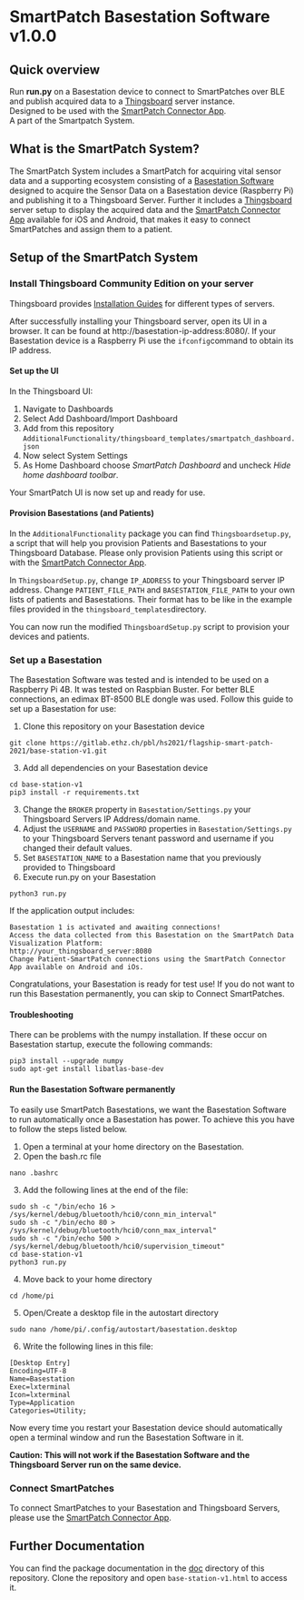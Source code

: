 # SmartPatch Basestation Software v1.0.0

## Quick overview
Run **run.py** on a Basestation device to connect to SmartPatches over BLE
and publish acquired data to a [Thingsboard](https://thingsboard.io/) server instance.  
Designed to be used with the 
[SmartPatch Connector App](https://gitlab.ethz.ch/pbl/hs2021/flagship-smart-patch-2021/connector-app-v1).  
A part of the Smartpatch System.

## What is the SmartPatch System?
The SmartPatch System includes a SmartPatch for acquiring vital sensor data and a supporting ecosystem consisting of a 
[Basestation Software](https://gitlab.ethz.ch/pbl/hs2021/flagship-smart-patch-2021/base-station-v1) 
designed to acquire the Sensor Data on a Basestation device (Raspberry Pi) and publishing it to a Thingsboard Server.
Further it includes a [Thingsboard](https://thingsboard.io/) server setup to display the acquired data and the 
[SmartPatch Connector App](https://gitlab.ethz.ch/pbl/hs2021/flagship-smart-patch-2021/connector-app-v1) 
available for iOS and Android, that makes it easy to connect SmartPatches and assign them to a patient.

## Setup of the SmartPatch System

### Install Thingsboard Community Edition on your server

Thingsboard provides [Installation Guides](https://thingsboard.io/docs/user-guide/install/installation-options/)
for different types of servers.

After successfully installing your Thingsboard server, open its UI in a browser.
It can be found at http://basestation-ip-address:8080/.
If your Basestation device is a Raspberry Pi use the `ifconfig`command to obtain its IP address.

#### Set up the UI

In the Thingsboard UI:

1. Navigate to Dashboards
2. Select Add Dashboard/Import Dashboard
3. Add from this repository `AdditionalFunctionality/thingsboard_templates/smartpatch_dashboard.json`
4. Now select System Settings
5. As Home Dashboard choose *SmartPatch Dashboard* and uncheck *Hide home dashboard toolbar*.

Your SmartPatch UI is now set up and ready for use.

#### Provision Basestations (and Patients)

In the `AdditionalFunctionality` package you can find `Thingsboardsetup.py`,
a script that will help you provision Patients and Basestations to your Thingsboard Database.
Please only provision Patients using this script or with the 
[SmartPatch Connector App](https://gitlab.ethz.ch/pbl/hs2021/flagship-smart-patch-2021/connector-app-v1).

In `ThingsboardSetup.py`, change `IP_ADDRESS` to your Thingsboard server IP address.
Change `PATIENT_FILE_PATH` and `BASESTATION_FILE_PATH` to your own lists of patients and Basestations.
Their format has to be like in the example files provided in the `thingsboard_templates`directory.

You can now run the modified `ThingsboardSetup.py` script to provision your devices and patients.

### Set up a Basestation

The Basestation Software was tested and is intended to be used on a Raspberry Pi 4B. It was tested on Raspbian Buster. 
For better BLE connections, an edimax BT-8500 BLE dongle was used.
Follow this guide to set up a Basestation for use:

1. Clone this repository on your Basestation device
 ```console
git clone https://gitlab.ethz.ch/pbl/hs2021/flagship-smart-patch-2021/base-station-v1.git
 ```
3. Add all dependencies on your Basestation device

```console
cd base-station-v1
pip3 install -r requirements.txt
```

3. Change the `BROKER` property in `Basestation/Settings.py` your Thingsboard Servers IP Address/domain name. 
4. Adjust the `USERNAME` and `PASSWORD` properties in `Basestation/Settings.py` to your Thingsboard Servers tenant
password and username if you changed their default values.
5. Set `BASESTATION_NAME` to a Basestation name that you previously provided to Thingsboard
6. Execute run.py on your Basestation

```console
python3 run.py
```


If the application output includes:  

```console
Basestation 1 is activated and awaiting connections!
Access the data collected from this Basestation on the SmartPatch Data Visualization Platform:
http://your_thingsboard_server:8080
Change Patient-SmartPatch connections using the SmartPatch Connector App available on Android and iOs.
```

Congratulations, your Basestation is ready for test use!
If you do not want to run this Basestation permanently, you can skip to Connect SmartPatches.

#### Troubleshooting
There can be problems with the numpy installation. If these occur on Basestation startup, execute the following
commands:

```console
pip3 install --upgrade numpy
sudo apt-get install libatlas-base-dev
```

#### Run the Basestation Software permanently

To easily use SmartPatch Basestations, we want the Basestation Software to run automatically once a
Basestation has power. To achieve this you have to follow the steps listed below.

1. Open a terminal at your home directory on the Basestation.
2. Open the bash.rc file

```console
nano .bashrc
```
3. Add the following lines at the end of the file:

```console
sudo sh -c "/bin/echo 16 > /sys/kernel/debug/bluetooth/hci0/conn_min_interval"
sudo sh -c "/bin/echo 80 > /sys/kernel/debug/bluetooth/hci0/conn_max_interval"
sudo sh -c "/bin/echo 500 > /sys/kernel/debug/bluetooth/hci0/supervision_timeout"
cd base-station-v1
python3 run.py
```

4. Move back to your home directory

```console
cd /home/pi
```

5. Open/Create a desktop file in the autostart directory

```console
sudo nano /home/pi/.config/autostart/basestation.desktop 
```

6. Write the following lines in this file:

```shell
[Desktop Entry]
Encoding=UTF-8
Name=Basestation
Exec=lxterminal
Icon=lxterminal
Type=Application
Categories=Utility;
```

Now every time you restart your Basestation device should automatically open a terminal window and
run the Basestation Software in it.

**Caution: This will not work if the Basestation Software and the Thingsboard Server run on the same device.**

### Connect SmartPatches

To connect SmartPatches to your Basestation and Thingsboard Servers, please use the 
[SmartPatch Connector App](https://gitlab.ethz.ch/pbl/hs2021/flagship-smart-patch-2021/connector-app-v1).

## Further Documentation
You can find the package documentation in the [doc](/doc) directory of this repository.
Clone the repository and open `base-station-v1.html` to access it.




   

